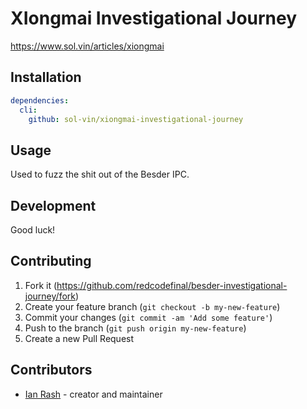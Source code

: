 # XIongmai Investigational Journey

https://www.sol.vin/articles/xiongmai

## Installation

```yaml
dependencies:
  cli:
    github: sol-vin/xiongmai-investigational-journey
```

## Usage

Used to fuzz the shit out of the Besder IPC.

## Development

Good luck!

## Contributing

1. Fork it (<https://github.com/redcodefinal/besder-investigational-journey/fork>)
2. Create your feature branch (`git checkout -b my-new-feature`)
3. Commit your changes (`git commit -am 'Add some feature'`)
4. Push to the branch (`git push origin my-new-feature`)
5. Create a new Pull Request

## Contributors

- [Ian Rash](https://github.com/your-github-user) - creator and maintainer
